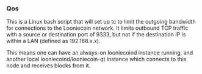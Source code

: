 ### Qos ###

This is a Linux bash script that will set up tc to limit the outgoing bandwidth for connections to the Looniecoin network. It limits outbound TCP traffic with a source or destination port of 9333, but not if the destination IP is within a LAN (defined as 192.168.x.x).

This means one can have an always-on looniecoind instance running, and another local looniecoind/looniecoin-qt instance which connects to this node and receives blocks from it.
